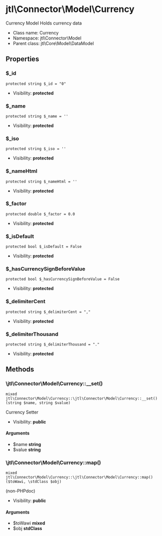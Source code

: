 jtl\Connector\Model\Currency
===============

Currency Model
Holds currency data




* Class name: Currency
* Namespace: jtl\Connector\Model
* Parent class: jtl\Core\Model\DataModel





Properties
----------


### $_id

```
protected string $_id = "0"
```





* Visibility: **protected**


### $_name

```
protected string $_name = ''
```





* Visibility: **protected**


### $_iso

```
protected string $_iso = ''
```





* Visibility: **protected**


### $_nameHtml

```
protected string $_nameHtml = ''
```





* Visibility: **protected**


### $_factor

```
protected double $_factor = 0.0
```





* Visibility: **protected**


### $_isDefault

```
protected bool $_isDefault = False
```





* Visibility: **protected**


### $_hasCurrencySignBeforeValue

```
protected bool $_hasCurrencySignBeforeValue = False
```





* Visibility: **protected**


### $_delimiterCent

```
protected string $_delimiterCent = ","
```





* Visibility: **protected**


### $_delimiterThousand

```
protected string $_delimiterThousand = "."
```





* Visibility: **protected**


Methods
-------


### \jtl\Connector\Model\Currency::__set()

```
mixed jtl\Connector\Model\Currency::\jtl\Connector\Model\Currency::__set()(string $name, string $value)
```

Currency Setter



* Visibility: **public**

#### Arguments

* $name **string**
* $value **string**



### \jtl\Connector\Model\Currency::map()

```
mixed jtl\Connector\Model\Currency::\jtl\Connector\Model\Currency::map()($toWawi, \stdClass $obj)
```

(non-PHPdoc)



* Visibility: **public**

#### Arguments

* $toWawi **mixed**
* $obj **stdClass**


